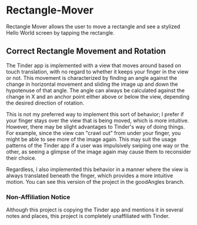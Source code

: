 Rectangle-Mover
===============

Rectangle Mover allows the user to move a rectangle and see a stylized Hello World screen by tapping the rectangle.

## Correct Rectangle Movement and Rotation
The Tinder app is implemented with a view that moves around based on touch translation, with no regard to whether it keeps your finger in the view or not. This movement is characterized by finding an angle against the change in horizontal movement and sliding the image up and down the hypotenuse of that angle. The angle can always be calculated against the change in X and an anchor point either above or below the view, depending the desired direction of rotation.

This is not my preferred way to implement this sort of behavior; I prefer if your finger stays over the view that is being moved, which is more intuitive. However, there may be slight advantages to Tinder's way of doing things. For example, since the view can "crawl out" from under your finger, you might be able to see more of the image again. This may suit the usage patterns of the Tinder app if a user was impulsively swiping one way or the other, as seeing a glimpse of the image again may cause them to reconsider their choice.

Regardless, I also implemented this behavior in a manner where the view is always translated beneath the finger, which provides a more intuitive motion. You can see this version of the project in the goodAngles branch.

### Non-Affiliation Notice
Although this project is copying the Tinder app and mentions it in several notes and places, this project is completely unaffiliated with Tinder.
